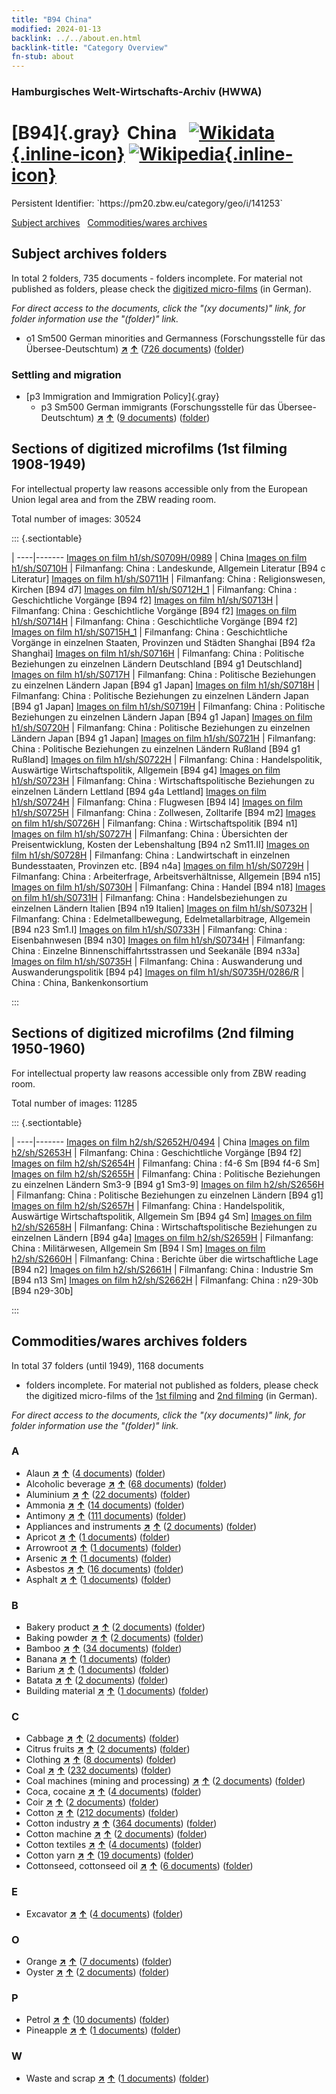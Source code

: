 ```yaml
---
title: "B94 China"
modified: 2024-01-13
backlink: ../../about.en.html
backlink-title: "Category Overview"
fn-stub: about
---
```


### Hamburgisches Welt-Wirtschafts-Archiv (HWWA)

# [B94]{.gray}&#8201; China &#160; [![Wikidata](/images/Wikidata-logo.svg "Wikidata"){.inline-icon}](http://www.wikidata.org/entity/Q148) [![Wikipedia](/images/Wikipedia-W.svg "Wikipedia"){.inline-icon}](https://en.wikipedia.org/wiki/China)

<div class="hint">Persistent Identifier: `https://pm20.zbw.eu/category/geo/i/141253`</div>





[Subject archives](#subject-archives-folders) &#160; [Commodities/wares archives](#commoditieswares-archives-folders)




## Subject archives folders










In total 2 folders, 735 documents - folders incomplete.
For material not published as folders, please check the [digitized micro-films](/film/h1_sh.de.html) (in German).

_For direct access to the documents, click the "(xy documents)" link, for folder information use the "(folder)" link._


  - o1 Sm500 German minorities and Germanness (Forschungsstelle für das Übersee-Deutschtum) [**&nearr;**](../../../subject/i/145911/about.en.html "German minorities and Germanness (Forschungsstelle für das Übersee-Deutschtum) (all over the world)") [**&uarr;**](../../../subject/about.en.html#o1_Sm500 "Subject category system") (<a href="https://pm20.zbw.eu/iiifview/folder/sh/141253,145911" title="about: China : German minorities and Germanness (Forschungsstelle für das Übersee-Deutschtum)" target="_blank">726 documents</a>) ([folder](../../../../folder/sh/1412xx/141253/1459xx/145911/about.en.html))

### Settling and migration

- [p3 Immigration and Immigration Policy]{.gray}
  - p3 Sm500 German immigrants (Forschungsstelle für das Übersee-Deutschtum) [**&nearr;**](../../../subject/i/145921/about.en.html "German immigrants (Forschungsstelle für das Übersee-Deutschtum) (all over the world)") [**&uarr;**](../../../subject/about.en.html#p3_Sm500 "Subject category system") (<a href="https://pm20.zbw.eu/iiifview/folder/sh/141253,145921" title="about: China : German immigrants (Forschungsstelle für das Übersee-Deutschtum)" target="_blank">9 documents</a>) ([folder](../../../../folder/sh/1412xx/141253/1459xx/145921/about.en.html))



<a id="filmsections" />

## Sections of digitized microfilms (1st filming 1908-1949)

<p>For intellectual property law reasons accessible only from the European Union legal area and from the ZBW reading room.</p>



<p>Total number of images: 30524</p>




::: {.sectiontable}

 | 
----|-------
<a class="btn" href="https://pm20.zbw.eu/film/h1/sh/S0709H/0989" rel="nofollow">Images on film h1/sh/S0709H/0989</a> | China
<a class="btn" href="https://pm20.zbw.eu/film/h1/sh/S0710H" rel="nofollow">Images on film h1/sh/S0710H</a> | Filmanfang: China : Landeskunde, Allgemein Literatur [B94 c Literatur]
<a class="btn" href="https://pm20.zbw.eu/film/h1/sh/S0711H" rel="nofollow">Images on film h1/sh/S0711H</a> | Filmanfang: China : Religionswesen, Kirchen [B94 d7]
<a class="btn" href="https://pm20.zbw.eu/film/h1/sh/S0712H_1" rel="nofollow">Images on film h1/sh/S0712H_1</a> | Filmanfang: China : Geschichtliche Vorgänge [B94 f2]
<a class="btn" href="https://pm20.zbw.eu/film/h1/sh/S0713H" rel="nofollow">Images on film h1/sh/S0713H</a> | Filmanfang: China : Geschichtliche Vorgänge [B94 f2]
<a class="btn" href="https://pm20.zbw.eu/film/h1/sh/S0714H" rel="nofollow">Images on film h1/sh/S0714H</a> | Filmanfang: China : Geschichtliche Vorgänge [B94 f2]
<a class="btn" href="https://pm20.zbw.eu/film/h1/sh/S0715H_1" rel="nofollow">Images on film h1/sh/S0715H_1</a> | Filmanfang: China : Geschichtliche Vorgänge in einzelnen Staaten, Provinzen und Städten Shanghai [B94 f2a Shanghai]
<a class="btn" href="https://pm20.zbw.eu/film/h1/sh/S0716H" rel="nofollow">Images on film h1/sh/S0716H</a> | Filmanfang: China : Politische Beziehungen zu einzelnen Ländern Deutschland [B94 g1 Deutschland]
<a class="btn" href="https://pm20.zbw.eu/film/h1/sh/S0717H" rel="nofollow">Images on film h1/sh/S0717H</a> | Filmanfang: China : Politische Beziehungen zu einzelnen Ländern Japan [B94 g1 Japan]
<a class="btn" href="https://pm20.zbw.eu/film/h1/sh/S0718H" rel="nofollow">Images on film h1/sh/S0718H</a> | Filmanfang: China : Politische Beziehungen zu einzelnen Ländern Japan [B94 g1 Japan]
<a class="btn" href="https://pm20.zbw.eu/film/h1/sh/S0719H" rel="nofollow">Images on film h1/sh/S0719H</a> | Filmanfang: China : Politische Beziehungen zu einzelnen Ländern Japan [B94 g1 Japan]
<a class="btn" href="https://pm20.zbw.eu/film/h1/sh/S0720H" rel="nofollow">Images on film h1/sh/S0720H</a> | Filmanfang: China : Politische Beziehungen zu einzelnen Ländern Japan [B94 g1 Japan]
<a class="btn" href="https://pm20.zbw.eu/film/h1/sh/S0721H" rel="nofollow">Images on film h1/sh/S0721H</a> | Filmanfang: China : Politische Beziehungen zu einzelnen Ländern Rußland [B94 g1 Rußland]
<a class="btn" href="https://pm20.zbw.eu/film/h1/sh/S0722H" rel="nofollow">Images on film h1/sh/S0722H</a> | Filmanfang: China : Handelspolitik, Auswärtige Wirtschaftspolitik, Allgemein [B94 g4]
<a class="btn" href="https://pm20.zbw.eu/film/h1/sh/S0723H" rel="nofollow">Images on film h1/sh/S0723H</a> | Filmanfang: China : Wirtschaftspolitische Beziehungen zu einzelnen Ländern Lettland [B94 g4a Lettland]
<a class="btn" href="https://pm20.zbw.eu/film/h1/sh/S0724H" rel="nofollow">Images on film h1/sh/S0724H</a> | Filmanfang: China : Flugwesen [B94 l4]
<a class="btn" href="https://pm20.zbw.eu/film/h1/sh/S0725H" rel="nofollow">Images on film h1/sh/S0725H</a> | Filmanfang: China : Zollwesen, Zolltarife [B94 m2]
<a class="btn" href="https://pm20.zbw.eu/film/h1/sh/S0726H" rel="nofollow">Images on film h1/sh/S0726H</a> | Filmanfang: China : Wirtschaftspolitik [B94 n1]
<a class="btn" href="https://pm20.zbw.eu/film/h1/sh/S0727H" rel="nofollow">Images on film h1/sh/S0727H</a> | Filmanfang: China : Übersichten der Preisentwicklung, Kosten der Lebenshaltung [B94 n2 Sm11.II]
<a class="btn" href="https://pm20.zbw.eu/film/h1/sh/S0728H" rel="nofollow">Images on film h1/sh/S0728H</a> | Filmanfang: China : Landwirtschaft in einzelnen Bundesstaaten, Provinzen etc. [B94 n4a]
<a class="btn" href="https://pm20.zbw.eu/film/h1/sh/S0729H" rel="nofollow">Images on film h1/sh/S0729H</a> | Filmanfang: China : Arbeiterfrage, Arbeitsverhältnisse, Allgemein [B94 n15]
<a class="btn" href="https://pm20.zbw.eu/film/h1/sh/S0730H" rel="nofollow">Images on film h1/sh/S0730H</a> | Filmanfang: China : Handel [B94 n18]
<a class="btn" href="https://pm20.zbw.eu/film/h1/sh/S0731H" rel="nofollow">Images on film h1/sh/S0731H</a> | Filmanfang: China : Handelsbeziehungen zu einzelnen Ländern Italien [B94 n19 Italien]
<a class="btn" href="https://pm20.zbw.eu/film/h1/sh/S0732H" rel="nofollow">Images on film h1/sh/S0732H</a> | Filmanfang: China : Edelmetallbewegung, Edelmetallarbitrage, Allgemein [B94 n23 Sm1.I]
<a class="btn" href="https://pm20.zbw.eu/film/h1/sh/S0733H" rel="nofollow">Images on film h1/sh/S0733H</a> | Filmanfang: China : Eisenbahnwesen [B94 n30]
<a class="btn" href="https://pm20.zbw.eu/film/h1/sh/S0734H" rel="nofollow">Images on film h1/sh/S0734H</a> | Filmanfang: China : Einzelne Binnenschiffahrtsstrassen und Seekanäle [B94 n33a]
<a class="btn" href="https://pm20.zbw.eu/film/h1/sh/S0735H" rel="nofollow">Images on film h1/sh/S0735H</a> | Filmanfang: China : Auswanderung und Auswanderungspolitik [B94 p4]
<a class="btn" href="https://pm20.zbw.eu/film/h1/sh/S0735H/0286/R" rel="nofollow">Images on film h1/sh/S0735H/0286/R</a> | China : China, Bankenkonsortium


:::




## Sections of digitized microfilms (2nd filming 1950-1960)

<p>For intellectual property law reasons accessible only from ZBW reading room.</p>



<p>Total number of images: 11285</p>




::: {.sectiontable}

 | 
----|-------
<a class="btn" href="https://pm20.zbw.eu/film/h2/sh/S2652H/0494" rel="nofollow">Images on film h2/sh/S2652H/0494</a> | China
<a class="btn" href="https://pm20.zbw.eu/film/h2/sh/S2653H" rel="nofollow">Images on film h2/sh/S2653H</a> | Filmanfang: China : Geschichtliche Vorgänge [B94 f2]
<a class="btn" href="https://pm20.zbw.eu/film/h2/sh/S2654H" rel="nofollow">Images on film h2/sh/S2654H</a> | Filmanfang: China : f4-6 Sm [B94 f4-6 Sm]
<a class="btn" href="https://pm20.zbw.eu/film/h2/sh/S2655H" rel="nofollow">Images on film h2/sh/S2655H</a> | Filmanfang: China : Politische Beziehungen zu einzelnen Ländern Sm3-9 [B94 g1 Sm3-9]
<a class="btn" href="https://pm20.zbw.eu/film/h2/sh/S2656H" rel="nofollow">Images on film h2/sh/S2656H</a> | Filmanfang: China : Politische Beziehungen zu einzelnen Ländern [B94 g1]
<a class="btn" href="https://pm20.zbw.eu/film/h2/sh/S2657H" rel="nofollow">Images on film h2/sh/S2657H</a> | Filmanfang: China : Handelspolitik, Auswärtige Wirtschaftspolitik, Allgemein Sm [B94 g4 Sm]
<a class="btn" href="https://pm20.zbw.eu/film/h2/sh/S2658H" rel="nofollow">Images on film h2/sh/S2658H</a> | Filmanfang: China : Wirtschaftspolitische Beziehungen zu einzelnen Ländern [B94 g4a]
<a class="btn" href="https://pm20.zbw.eu/film/h2/sh/S2659H" rel="nofollow">Images on film h2/sh/S2659H</a> | Filmanfang: China : Militärwesen, Allgemein Sm [B94 l Sm]
<a class="btn" href="https://pm20.zbw.eu/film/h2/sh/S2660H" rel="nofollow">Images on film h2/sh/S2660H</a> | Filmanfang: China : Berichte über die wirtschaftliche Lage [B94 n2]
<a class="btn" href="https://pm20.zbw.eu/film/h2/sh/S2661H" rel="nofollow">Images on film h2/sh/S2661H</a> | Filmanfang: China : Industrie Sm [B94 n13 Sm]
<a class="btn" href="https://pm20.zbw.eu/film/h2/sh/S2662H" rel="nofollow">Images on film h2/sh/S2662H</a> | Filmanfang: China : n29-30b [B94 n29-30b]


:::














## Commodities/wares archives folders











In total 37 folders (until 1949), 1168 documents
- folders incomplete.  For material not published as folders, please check the
digitized micro-films of the [1st filming](/film/h1_wa.de.html) and [2nd
filming](/film/h2_wa.de.html) (in German).

_For direct access to the documents, click the "(xy documents)" link, for folder information use the "(folder)" link._



### A

- Alaun [**&nearr;**](../../../ware/i/141956/about.en.html "Alaun (xXX all over the world)") [**&uarr;**](../../../ware/about.en.html#PID13-Pm02 "Ware category system") (<a href="https://pm20.zbw.eu/iiifview/folder/wa/141956,141253" title="about: Alaun : China" target="_blank">4 documents</a>) ([folder](../../../../folder/wa/1419xx/141956/1412xx/141253/about.en.html))
- Alcoholic beverage [**&nearr;**](../../../ware/i/141966/about.en.html "Alcoholic beverage (xXX all over the world)") [**&uarr;**](../../../ware/about.en.html#PID20.02-Sp "Ware category system") (<a href="https://pm20.zbw.eu/iiifview/folder/wa/141966,141253" title="about: Alcoholic beverage : China" target="_blank">68 documents</a>) ([folder](../../../../folder/wa/1419xx/141966/1412xx/141253/about.en.html))
- Aluminium [**&nearr;**](../../../ware/i/141969/about.en.html "Aluminium (xXX all over the world)") [**&uarr;**](../../../ware/about.en.html#PID07.01-Lm01 "Ware category system") (<a href="https://pm20.zbw.eu/iiifview/folder/wa/141969,141253" title="about: Aluminium : China" target="_blank">22 documents</a>) ([folder](../../../../folder/wa/1419xx/141969/1412xx/141253/about.en.html))
- Ammonia [**&nearr;**](../../../ware/i/165930/about.en.html "Ammonia (xXX all over the world)") [**&uarr;**](../../../ware/about.en.html#PID13-Du01 "Ware category system") (<a href="https://pm20.zbw.eu/iiifview/folder/wa/165930,141253" title="about: Ammonia : China" target="_blank">14 documents</a>) ([folder](../../../../folder/wa/1659xx/165930/1412xx/141253/about.en.html))
- Antimony [**&nearr;**](../../../ware/i/141977/about.en.html "Antimony (xXX all over the world)") [**&uarr;**](../../../ware/about.en.html#PID07.01-Hm01 "Ware category system") (<a href="https://pm20.zbw.eu/iiifview/folder/wa/141977,141253" title="about: Antimony : China" target="_blank">111 documents</a>) ([folder](../../../../folder/wa/1419xx/141977/1412xx/141253/about.en.html))
- Appliances and instruments [**&nearr;**](../../../ware/i/141985/about.en.html "Appliances and instruments (xXX all over the world)") [**&uarr;**](../../../ware/about.en.html#PID08-Ap "Ware category system") (<a href="https://pm20.zbw.eu/iiifview/folder/wa/141985,141253" title="about: Appliances and instruments : China" target="_blank">2 documents</a>) ([folder](../../../../folder/wa/1419xx/141985/1412xx/141253/about.en.html))
- Apricot [**&nearr;**](../../../ware/i/142001/about.en.html "Apricot (xXX all over the world)") [**&uarr;**](../../../ware/about.en.html#PLW04-Zs02 "Ware category system") (<a href="https://pm20.zbw.eu/iiifview/folder/wa/142001,141253" title="about: Apricot : China" target="_blank">1 documents</a>) ([folder](../../../../folder/wa/1420xx/142001/1412xx/141253/about.en.html))
- Arrowroot [**&nearr;**](../../../ware/i/142005/about.en.html "Arrowroot (xXX all over the world)") [**&uarr;**](../../../ware/about.en.html#PLW04-Kf01 "Ware category system") (<a href="https://pm20.zbw.eu/iiifview/folder/wa/142005,141253" title="about: Arrowroot : China" target="_blank">1 documents</a>) ([folder](../../../../folder/wa/1420xx/142005/1412xx/141253/about.en.html))
- Arsenic [**&nearr;**](../../../ware/i/142006/about.en.html "Arsenic (xXX all over the world)") [**&uarr;**](../../../ware/about.en.html#PID07.01-Hm02 "Ware category system") (<a href="https://pm20.zbw.eu/iiifview/folder/wa/142006,141253" title="about: Arsenic : China" target="_blank">1 documents</a>) ([folder](../../../../folder/wa/1420xx/142006/1412xx/141253/about.en.html))
- Asbestos [**&nearr;**](../../../ware/i/142014/about.en.html "Asbestos (xXX all over the world)") [**&uarr;**](../../../ware/about.en.html#PID23-As "Ware category system") (<a href="https://pm20.zbw.eu/iiifview/folder/wa/142014,141253" title="about: Asbestos : China" target="_blank">16 documents</a>) ([folder](../../../../folder/wa/1420xx/142014/1412xx/141253/about.en.html))
- Asphalt [**&nearr;**](../../../ware/i/142016/about.en.html "Asphalt (xXX all over the world)") [**&uarr;**](../../../ware/about.en.html#PID22-Bd01 "Ware category system") (<a href="https://pm20.zbw.eu/iiifview/folder/wa/142016,141253" title="about: Asphalt : China" target="_blank">1 documents</a>) ([folder](../../../../folder/wa/1420xx/142016/1412xx/141253/about.en.html))

### B

- Bakery product [**&nearr;**](../../../ware/i/142026/about.en.html "Bakery product (xXX all over the world)") [**&uarr;**](../../../ware/about.en.html#PID20-Ba "Ware category system") (<a href="https://pm20.zbw.eu/iiifview/folder/wa/142026,141253" title="about: Bakery product : China" target="_blank">2 documents</a>) ([folder](../../../../folder/wa/1420xx/142026/1412xx/141253/about.en.html))
- Baking powder [**&nearr;**](../../../ware/i/142024/about.en.html "Baking powder (xXX all over the world)") [**&uarr;**](../../../ware/about.en.html#PID13-Lm01 "Ware category system") (<a href="https://pm20.zbw.eu/iiifview/folder/wa/142024,141253" title="about: Baking powder : China" target="_blank">2 documents</a>) ([folder](../../../../folder/wa/1420xx/142024/1412xx/141253/about.en.html))
- Bamboo [**&nearr;**](../../../ware/i/142035/about.en.html "Bamboo (xXX all over the world)") [**&uarr;**](../../../ware/about.en.html#PLW04-Gr02 "Ware category system") (<a href="https://pm20.zbw.eu/iiifview/folder/wa/142035,141253" title="about: Bamboo : China" target="_blank">34 documents</a>) ([folder](../../../../folder/wa/1420xx/142035/1412xx/141253/about.en.html))
- Banana [**&nearr;**](../../../ware/i/142038/about.en.html "Banana (xXX all over the world)") [**&uarr;**](../../../ware/about.en.html#PLW04-Bn "Ware category system") (<a href="https://pm20.zbw.eu/iiifview/folder/wa/142038,141253" title="about: Banana : China" target="_blank">1 documents</a>) ([folder](../../../../folder/wa/1420xx/142038/1412xx/141253/about.en.html))
- Barium [**&nearr;**](../../../ware/i/142042/about.en.html "Barium (xXX all over the world)") [**&uarr;**](../../../ware/about.en.html#PID07.01-Lm02 "Ware category system") (<a href="https://pm20.zbw.eu/iiifview/folder/wa/142042,141253" title="about: Barium : China" target="_blank">1 documents</a>) ([folder](../../../../folder/wa/1420xx/142042/1412xx/141253/about.en.html))
- Batata [**&nearr;**](../../../ware/i/142049/about.en.html "Batata (xXX all over the world)") [**&uarr;**](../../../ware/about.en.html#PLW04-Kf02 "Ware category system") (<a href="https://pm20.zbw.eu/iiifview/folder/wa/142049,141253" title="about: Batata : China" target="_blank">2 documents</a>) ([folder](../../../../folder/wa/1420xx/142049/1412xx/141253/about.en.html))
- Building material [**&nearr;**](../../../ware/i/142086/about.en.html "Building material (xXX all over the world)") [**&uarr;**](../../../ware/about.en.html#PID22-Bs "Ware category system") (<a href="https://pm20.zbw.eu/iiifview/folder/wa/142086,141253" title="about: Building material : China" target="_blank">1 documents</a>) ([folder](../../../../folder/wa/1420xx/142086/1412xx/141253/about.en.html))

### C

- Cabbage [**&nearr;**](../../../ware/i/143119/about.en.html "Cabbage (xXX all over the world)") [**&uarr;**](../../../ware/about.en.html#PLW04-Gm08 "Ware category system") (<a href="https://pm20.zbw.eu/iiifview/folder/wa/143119,141253" title="about: Cabbage : China" target="_blank">2 documents</a>) ([folder](../../../../folder/wa/1431xx/143119/1412xx/141253/about.en.html))
- Citrus fruits [**&nearr;**](../../../ware/i/141948/about.en.html "Citrus fruits (xXX all over the world)") [**&uarr;**](../../../ware/about.en.html#PLW04-Zs "Ware category system") (<a href="https://pm20.zbw.eu/iiifview/folder/wa/141948,141253" title="about: Citrus fruits : China" target="_blank">2 documents</a>) ([folder](../../../../folder/wa/1419xx/141948/1412xx/141253/about.en.html))
- Clothing [**&nearr;**](../../../ware/i/142106/about.en.html "Clothing (xXX all over the world)") [**&uarr;**](../../../ware/about.en.html#PID19-Bk "Ware category system") (<a href="https://pm20.zbw.eu/iiifview/folder/wa/142106,141253" title="about: Clothing : China" target="_blank">8 documents</a>) ([folder](../../../../folder/wa/1421xx/142106/1412xx/141253/about.en.html))
- Coal [**&nearr;**](../../../ware/i/143120/about.en.html "Coal (xXX all over the world)") [**&uarr;**](../../../ware/about.en.html#PRB02.01 "Ware category system") (<a href="https://pm20.zbw.eu/iiifview/folder/wa/143120,141253" title="about: Coal : China" target="_blank">232 documents</a>) ([folder](../../../../folder/wa/1431xx/143120/1412xx/141253/about.en.html))
- Coal machines (mining and processing) [**&nearr;**](../../../ware/i/143121/about.en.html "Coal machines (mining and processing) (xXX all over the world)") [**&uarr;**](../../../ware/about.en.html#PID08-Bg02 "Ware category system") (<a href="https://pm20.zbw.eu/iiifview/folder/wa/143121,141253" title="about: Coal machines (mining and processing) : China" target="_blank">2 documents</a>) ([folder](../../../../folder/wa/1431xx/143121/1412xx/141253/about.en.html))
- Coca, cocaine [**&nearr;**](../../../ware/i/143124/about.en.html "Coca, cocaine (xXX all over the world)") [**&uarr;**](../../../ware/about.en.html#PID04-Dr05 "Ware category system") (<a href="https://pm20.zbw.eu/iiifview/folder/wa/143124,141253" title="about: Coca, cocaine : China" target="_blank">4 documents</a>) ([folder](../../../../folder/wa/1431xx/143124/1412xx/141253/about.en.html))
- Coir [**&nearr;**](../../../ware/i/143125/about.en.html "Coir (xXX all over the world)") [**&uarr;**](../../../ware/about.en.html#PID19-Nf11 "Ware category system") (<a href="https://pm20.zbw.eu/iiifview/folder/wa/143125,141253" title="about: Coir : China" target="_blank">2 documents</a>) ([folder](../../../../folder/wa/1431xx/143125/1412xx/141253/about.en.html))
- Cotton [**&nearr;**](../../../ware/i/142089/about.en.html "Cotton (xXX all over the world)") [**&uarr;**](../../../ware/about.en.html#PLW04-Bw "Ware category system") (<a href="https://pm20.zbw.eu/iiifview/folder/wa/142089,141253" title="about: Cotton : China" target="_blank">212 documents</a>) ([folder](../../../../folder/wa/1420xx/142089/1412xx/141253/about.en.html))
- Cotton industry [**&nearr;**](../../../ware/i/142091/about.en.html "Cotton industry (xXX all over the world)") [**&uarr;**](../../../ware/about.en.html#PID19-Bw01 "Ware category system") (<a href="https://pm20.zbw.eu/iiifview/folder/wa/142091,141253" title="about: Cotton industry : China" target="_blank">364 documents</a>) ([folder](../../../../folder/wa/1420xx/142091/1412xx/141253/about.en.html))
- Cotton machine [**&nearr;**](../../../ware/i/142092/about.en.html "Cotton machine (xXX all over the world)") [**&uarr;**](../../../ware/about.en.html#PID08-Ld02 "Ware category system") (<a href="https://pm20.zbw.eu/iiifview/folder/wa/142092,141253" title="about: Cotton machine : China" target="_blank">2 documents</a>) ([folder](../../../../folder/wa/1420xx/142092/1412xx/141253/about.en.html))
- Cotton textiles [**&nearr;**](../../../ware/i/154932/about.en.html "Cotton textiles (xXX all over the world)") [**&uarr;**](../../../ware/about.en.html#PID19-Bw02 "Ware category system") (<a href="https://pm20.zbw.eu/iiifview/folder/wa/154932,141253" title="about: Cotton textiles : China" target="_blank">4 documents</a>) ([folder](../../../../folder/wa/1549xx/154932/1412xx/141253/about.en.html))
- Cotton yarn [**&nearr;**](../../../ware/i/196460/about.en.html "Cotton yarn (xXX all over the world)") [**&uarr;**](../../../ware/about.en.html#PID19-Nf02 "Ware category system") (<a href="https://pm20.zbw.eu/iiifview/folder/wa/196460,141253" title="about: Cotton yarn : China" target="_blank">19 documents</a>) ([folder](../../../../folder/wa/1964xx/196460/1412xx/141253/about.en.html))
- Cottonseed, cottonseed oil [**&nearr;**](../../../ware/i/142093/about.en.html "Cottonseed, cottonseed oil (xXX all over the world)") [**&uarr;**](../../../ware/about.en.html#PID20-Oe01 "Ware category system") (<a href="https://pm20.zbw.eu/iiifview/folder/wa/142093,141253" title="about: Cottonseed, cottonseed oil : China" target="_blank">6 documents</a>) ([folder](../../../../folder/wa/1420xx/142093/1412xx/141253/about.en.html))

### E

- Excavator [**&nearr;**](../../../ware/i/142028/about.en.html "Excavator (xXX all over the world)") [**&uarr;**](../../../ware/about.en.html#PID09.02-Nf01 "Ware category system") (<a href="https://pm20.zbw.eu/iiifview/folder/wa/142028,141253" title="about: Excavator : China" target="_blank">4 documents</a>) ([folder](../../../../folder/wa/1420xx/142028/1412xx/141253/about.en.html))

### O

- Orange [**&nearr;**](../../../ware/i/141981/about.en.html "Orange (xXX all over the world)") [**&uarr;**](../../../ware/about.en.html#PLW04-Zs01 "Ware category system") (<a href="https://pm20.zbw.eu/iiifview/folder/wa/141981,141253" title="about: Orange : China" target="_blank">7 documents</a>) ([folder](../../../../folder/wa/1419xx/141981/1412xx/141253/about.en.html))
- Oyster [**&nearr;**](../../../ware/i/142019/about.en.html "Oyster (xXX all over the world)") [**&uarr;**](../../../ware/about.en.html#PLW07-Mt02 "Ware category system") (<a href="https://pm20.zbw.eu/iiifview/folder/wa/142019,141253" title="about: Oyster : China" target="_blank">2 documents</a>) ([folder](../../../../folder/wa/1420xx/142019/1412xx/141253/about.en.html))

### P

- Petrol [**&nearr;**](../../../ware/i/142108/about.en.html "Petrol (xXX all over the world)") [**&uarr;**](../../../ware/about.en.html#PID13.02-Ks02 "Ware category system") (<a href="https://pm20.zbw.eu/iiifview/folder/wa/142108,141253" title="about: Petrol : China" target="_blank">10 documents</a>) ([folder](../../../../folder/wa/1421xx/142108/1412xx/141253/about.en.html))
- Pineapple [**&nearr;**](../../../ware/i/141970/about.en.html "Pineapple (xXX all over the world)") [**&uarr;**](../../../ware/about.en.html#PLW04-Tr01 "Ware category system") (<a href="https://pm20.zbw.eu/iiifview/folder/wa/141970,141253" title="about: Pineapple : China" target="_blank">1 documents</a>) ([folder](../../../../folder/wa/1419xx/141970/1412xx/141253/about.en.html))

### W

- Waste and scrap [**&nearr;**](../../../ware/i/141942/about.en.html "Waste and scrap (xXX all over the world)") [**&uarr;**](../../../ware/about.en.html#PRB01-01 "Ware category system") (<a href="https://pm20.zbw.eu/iiifview/folder/wa/141942,141253" title="about: Waste and scrap : China" target="_blank">1 documents</a>) ([folder](../../../../folder/wa/1419xx/141942/1412xx/141253/about.en.html))





